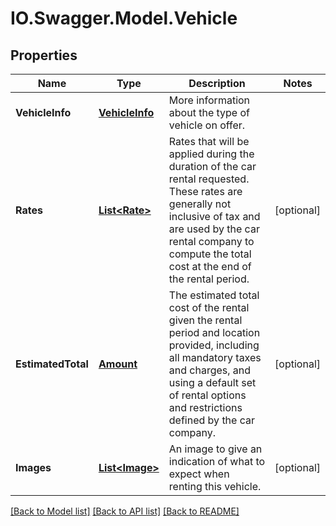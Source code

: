 # IO.Swagger.Model.Vehicle
## Properties

Name | Type | Description | Notes
------------ | ------------- | ------------- | -------------
**VehicleInfo** | [**VehicleInfo**](VehicleInfo.md) | More information about the type of vehicle on offer. | 
**Rates** | [**List&lt;Rate&gt;**](Rate.md) | Rates that will be applied during the duration of the car rental requested. These rates are generally not inclusive of tax and are used by the car rental company to compute the total cost at the end of the rental period. | [optional] 
**EstimatedTotal** | [**Amount**](Amount.md) | The estimated total cost of the rental given the rental period and location provided, including all mandatory taxes and charges, and using a default set of rental options and restrictions defined by the car company. | [optional] 
**Images** | [**List&lt;Image&gt;**](Image.md) | An image to give an indication of what to expect when renting this vehicle. | [optional] 

[[Back to Model list]](../README.md#documentation-for-models) [[Back to API list]](../README.md#documentation-for-api-endpoints) [[Back to README]](../README.md)

